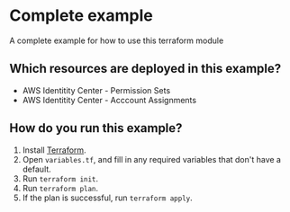 # Complete example

A complete example for how to use this terraform module

## Which resources are deployed in this example?

* AWS Identitity Center - Permission Sets
* AWS Identitity Center - Acccount Assignments

## How do you run this example?

1. Install [Terraform](https://www.terraform.io/).
1. Open `variables.tf`,  and fill in any required variables that don't have a
default.
1. Run `terraform init`.
1. Run `terraform plan`.
1. If the plan is successful, run `terraform apply`.